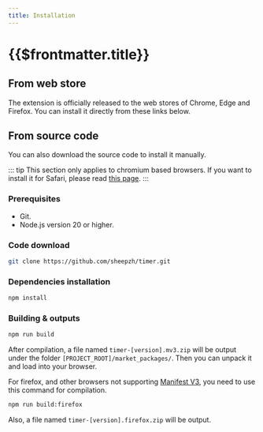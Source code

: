 ```yaml
---
title: Installation
---
```


# {{$frontmatter.title}}

## From web store

The extension is officially released to the web stores of Chrome, Edge and Firefox. You can install it directly from these links below.

<InstallGrid />

## From source code

You can also download the source code to install it manually.

::: tip
This section only applies to chromium based browsers. If you want to install it for Safari, please read [this page](https://github.com/sheepzh/timer/blob/main/doc/safari-install.md).
:::

### Prerequisites

-   Git.
-   Node.js version 20 or higher.

### Code download

```sh
git clone https://github.com/sheepzh/timer.git
```

### Dependencies installation

```sh
npm install
```

### Building & outputs

```sh
npm run build
```

After compilation, a file named `timer-[version].mv3.zip` will be output under the folder `[PROJECT_ROOT]/market_packages/`. Then you can unpack it and load into your browser.

For firefox, and other browsers not supporting [Manifest V3](https://developer.chrome.com/docs/extensions/develop/migrate/what-is-mv3), you need to use this command for compilation.

```sh
npm run build:firefox
```

Also, a file named `timer-[version].firefox.zip` will be output.
